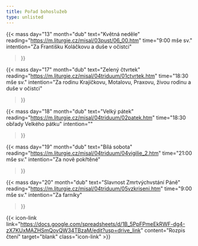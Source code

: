 ```yaml
---
title: Pořad bohoslužeb
type: unlisted
---
```


{{< mass
day="13" 
month="dub" 
text="Květná neděle" 
reading="https://m.liturgie.cz/misal/03pust/06_00.htm"
time="9:00 mše sv." 
intention="Za Františku Koláčkovu a duše v očistci"
>}}

{{< mass 
day="17" 
month="dub" 
text="Zelený čtvrtek"
reading="https://m.liturgie.cz/misal/04triduum/01ctvrtek.htm"
time="18:30 mše sv." 
intention="Za rodinu Krajíčkovu, Motalovu, Praxovu, živou rodinu a duše v očistci" 
>}}

{{< mass 
day="18" 
month="dub" 
text="Velký pátek"
reading="https://m.liturgie.cz/misal/04triduum/02patek.htm"
time="18:30 obřady Velkého pátku" 
intention="" 
>}}

{{< mass 
day="19" 
month="dub" 
text="Bílá sobota"
reading="https://m.liturgie.cz/misal/04triduum/04vigilie_2.htm"
time="21:00 mše sv." 
intention="Za nově pokřtěné" 
>}}

{{< mass
day="20" 
month="dub" 
text="Slavnost Zmrtvýchvstání Páně" 
reading="https://m.liturgie.cz/misal/04triduum/05vzkriseni.htm"
time="9:00 mše sv." 
intention="Za farníky"
>}}

{{< icon-link link="https://docs.google.com/spreadsheets/d/1B_5PpFPmeEkRWF-dg4-zX7KUxMAZHSmQovQW34TBzaM/edit?usp=drive_link" content="Rozpis čtení" target="blank" class="icon-link" >}}
